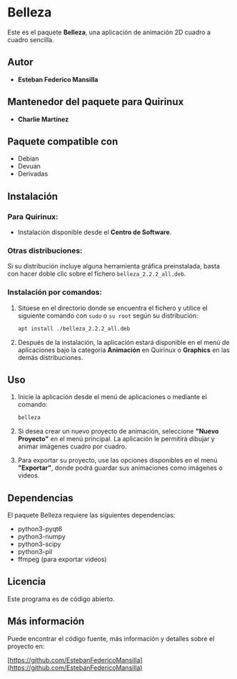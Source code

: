 # Belleza

Este es el paquete **Belleza**, una aplicación de animación 2D cuadro a cuadro sencilla.

## Autor
- **Esteban Federico Mansilla**

## Mantenedor del paquete para Quirinux
- **Charlie Martínez**

## Paquete compatible con
- Debian
- Devuan
- Derivadas

## Instalación

### Para Quirinux:
- Instalación disponible desde el **Centro de Software**.

### Otras distribuciones:
Si su distribución incluye alguna herramienta gráfica preinstalada, basta con hacer doble clic sobre el fichero `belleza_2.2.2_all.deb`.

### Instalación por comandos:
1. Sitúese en el directorio donde se encuentra el fichero y utilice el siguiente comando con `sudo` o `su root` según su distribución:

    ```bash
    apt install ./belleza_2.2.2_all.deb
    ```

2. Después de la instalación, la aplicación estará disponible en el menú de aplicaciones bajo la categoría **Animación** en Quirinux o **Graphics** en las demás distribuciones.

## Uso

1. Inicie la aplicación desde el menú de aplicaciones o mediante el comando:

    ```bash
    belleza
    ```

2. Si desea crear un nuevo proyecto de animación, seleccione **"Nuevo Proyecto"** en el menú principal. La aplicación le permitirá dibujar y animar imágenes cuadro por cuadro.

3. Para exportar su proyecto, use las opciones disponibles en el menú **"Exportar"**, donde podrá guardar sus animaciones como imágenes o videos.

## Dependencias

El paquete Belleza requiere las siguientes dependencias:

- python3-pyqt6
- python3-numpy
- python3-scipy
- python3-pil
- ffmpeg (para exportar videos)

## Licencia

Este programa es de código abierto.

## Más información

Puede encontrar el código fuente, más información y detalles sobre el proyecto en:

[https://github.com/EstebanFedericoMansilla](https://github.com/EstebanFedericoMansilla)
